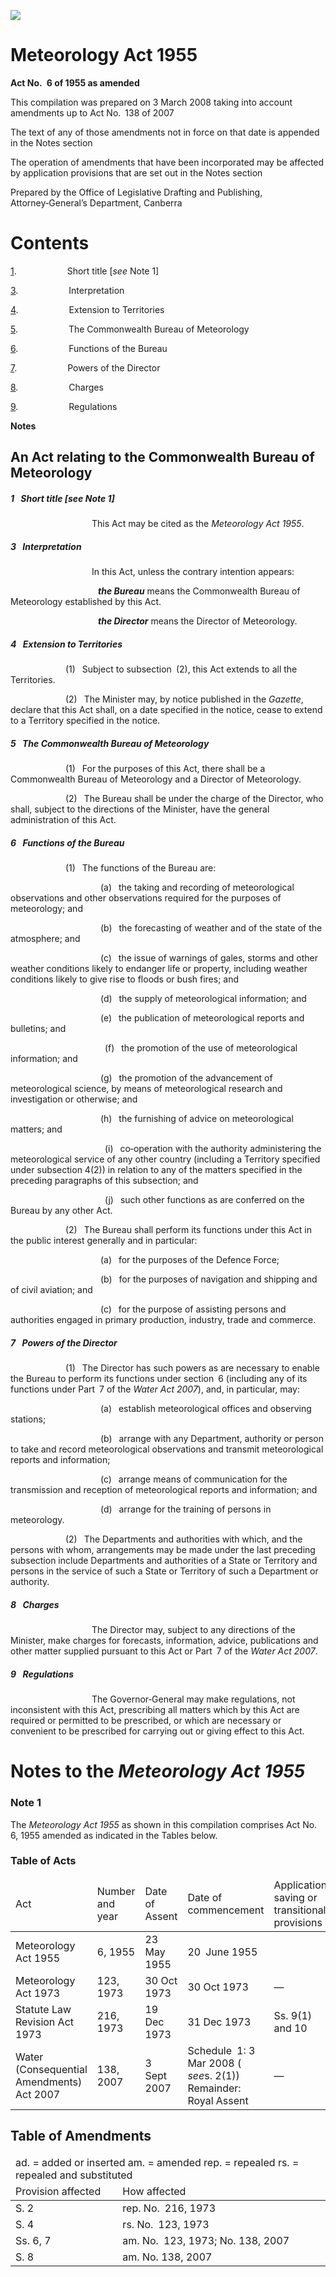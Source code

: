 ![](http://www.comlaw.gov.au/Details/C2008C00066/Html/194d3ef1-f19f-4897-afd5-217ec0be6141_files/image001.gif)

# Meteorology Act 1955

**Act No. 6 of 1955 as amended**

This compilation was prepared on 3 March 2008
 taking into account amendments up to Act No. 138 of 2007

The text of any of those amendments not in force 
 on that date is appended in the Notes section

The operation of amendments that have been incorporated may be 
 affected by application provisions that are set out in the Notes section

Prepared by the Office of Legislative Drafting and Publishing,
 Attorney‑General’s Department, Canberra

# Contents

[1](#1).            Short title [_see_ Note 1]

[3](#3).            Interpretation

[4](#4).            Extension to Territories

[5](#5).            The Commonwealth Bureau of Meteorology

[6](#6).            Functions of the Bureau

[7](#7).            Powers of the Director

[8](#8).            Charges

[9](#9).            Regulations

**Notes** 

## An Act relating to the Commonwealth Bureau of Meteorology

##### <a id="1"></a>1  Short title [_see_ Note 1]

                   This Act may be cited as the _Meteorology Act 1955_.

##### <a id="3"></a>3  Interpretation 

                   In this Act, unless the contrary intention appears:

                    <a name="bureau"></a>**_the Bureau_** means the Commonwealth Bureau of Meteorology established by this Act.

                    <a name="director"></a>**_the Director_** means the Director of Meteorology.

##### <a id="4"></a>4  Extension to Territories 

             (1)  Subject to subsection (2), this Act extends to all the Territories. 

             (2)  The Minister may, by notice published in the _Gazette_, declare that this Act shall, on a date specified in the notice, cease to extend to a Territory specified in the notice.

##### <a id="5"></a>5  The Commonwealth Bureau of Meteorology 

             (1)  For the purposes of this Act, there shall be a Commonwealth Bureau of Meteorology and a Director of Meteorology. 

             (2)  The Bureau shall be under the charge of the Director, who shall, subject to the directions of the Minister, have the general administration of this Act.

##### <a id="6"></a>6  Functions of the Bureau 

             (1)  The functions of the Bureau are:

                     (a)  the taking and recording of meteorological observations and other observations required for the purposes of meteorology; and

                     (b)  the forecasting of weather and of the state of the atmosphere; and

                     (c)  the issue of warnings of gales, storms and other weather conditions likely to endanger life or property, including weather conditions likely to give rise to floods or bush fires; and

                     (d)  the supply of meteorological information; and

                     (e)  the publication of meteorological reports and bulletins; and

                      (f)  the promotion of the use of meteorological information; and

                     (g)  the promotion of the advancement of meteorological science, by means of meteorological research and investigation or otherwise; and

                     (h)  the furnishing of advice on meteorological matters; and 

                      (i)  co‑operation with the authority administering the meteorological service of any other country (including a Territory specified under subsection 4(2)) in relation to any of the matters specified in the preceding paragraphs of this subsection; and

                      (j)  such other functions as are conferred on the Bureau by any other Act.

             (2)  The Bureau shall perform its functions under this Act in the public interest generally and in particular:

                     (a)  for the purposes of the Defence Force; 

                     (b)  for the purposes of navigation and shipping and of civil aviation; and 

                     (c)  for the purpose of assisting persons and authorities engaged in primary production, industry, trade and commerce. 

##### <a id="7"></a>7  Powers of the Director

             (1)  The Director has such powers as are necessary to enable the Bureau to perform its functions under section 6 (including any of its functions under Part 7 of the _Water Act 2007_), and, in particular, may:

                     (a)  establish meteorological offices and observing stations; 

                     (b)  arrange with any Department, authority or person to take and record meteorological observations and transmit meteorological reports and information; 

                     (c)  arrange means of communication for the transmission and reception of meteorological reports and information; and 

                     (d)  arrange for the training of persons in meteorology. 

             (2)  The Departments and authorities with which, and the persons with whom, arrangements may be made under the last preceding subsection include Departments and authorities of a State or Territory and persons in the service of such a State or Territory of such a Department or authority. 

##### <a id="8"></a>8  Charges 

                   The Director may, subject to any directions of the Minister, make charges for forecasts, information, advice, publications and other matter supplied pursuant to this Act or Part 7 of the _Water Act 2007_.

##### <a id="9"></a>9  Regulations 

                   The Governor‑General may make regulations, not inconsistent with this Act, prescribing all matters which by this Act are required or permitted to be prescribed, or which are necessary or convenient to be prescribed for carrying out or giving effect to this Act.

# Notes to the _Meteorology Act 1955_

### Note 1

The _Meteorology Act 1955_ as shown in this compilation comprises Act No. 6, 1955 amended as indicated in the Tables below.

### Table of Acts

<table>
<colgroup>
  <col width="30%">
  <col width="16%">
  <col width="18%">
  <col width="22%">
  <col width="14%">
</colgroup>

<thead>
  <tr>
    <td>
      <div>Act</div>
    </td>
    <td>
      <div>Number 
and year</div>
    </td>
    <td>
      <div>Date 
of Assent</div>
    </td>
    <td>
      <div>Date of commencement</div>
    </td>
    <td>
      <div>Application, saving or transitional provisions</div>
    </td>
  </tr>
</thead>
<tr>
  <td>
    <div>Meteorology Act 1955</div>
  </td>
  <td>
    <div>6, 1955</div>
  </td>
  <td>
    <div>23 May 1955</div>
  </td>
  <td>
    <div>20 June 1955</div>
  </td>
  <td>
    <div> </div>
  </td>
</tr>
<tr>
  <td>
    <div>Meteorology Act 1973</div>
  </td>
  <td>
    <div>123, 1973</div>
  </td>
  <td>
    <div>30 Oct 1973</div>
  </td>
  <td>
    <div>30 Oct 1973</div>
  </td>
  <td>
    <div>—</div>
  </td>
</tr>
<tr>
  <td>
    <div>Statute Law Revision Act 1973</div>
  </td>
  <td>
    <div>216, 1973</div>
  </td>
  <td>
    <div>19 Dec 1973</div>
  </td>
  <td>
    <div>31 Dec 1973</div>
  </td>
  <td>
    <div>Ss. 9(1) and 10</div>
  </td>
</tr>
<tr>
  <td>
    <div>Water (Consequential Amendments) Act 2007</div>
  </td>
  <td>
    <div>138, 2007</div>
  </td>
  <td>
    <div>3 Sept 2007</div>
  </td>
  <td>
    <div>Schedule 1: 3 Mar 2008 ( <i>see</i>s. 2(1)) 
Remainder: Royal Assent</div>
  </td>
  <td>
    <div>—</div>
  </td>
</tr></table>

## Table of Amendments

<table>
<colgroup>
  <col width="34%">
  <col width="66%">
</colgroup>

<thead>
  <tr>
    <td colspan="2">
      <div>ad. = added or inserted am. = amended rep. = repealed rs. = repealed and substituted</div>
    </td>
  </tr>
  <tr>
    <td>
      <div>Provision affected</div>
    </td>
    <td>
      <div>How affected</div>
    </td>
  </tr>
</thead>
<tr>
  <td>
    <div>S. 2</div>
  </td>
  <td>
    <div>rep. No. 216, 1973</div>
  </td>
</tr>
<tr>
  <td>
    <div>S. 4</div>
  </td>
  <td>
    <div>rs. No. 123, 1973</div>
  </td>
</tr>
<tr>
  <td>
    <div>Ss. 6, 7</div>
  </td>
  <td>
    <div>am. No. 123, 1973; No. 138, 2007</div>
  </td>
</tr>
<tr>
  <td>
    <div>S. 8</div>
  </td>
  <td>
    <div>am. No. 138, 2007</div>
  </td>
</tr></table>

 
